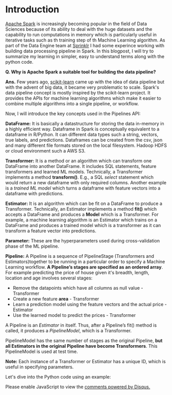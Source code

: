 <!-- 
.. title: Building Machine Learning Data Pipeline using Apache Spark
.. slug: building-machine-learning-data-pipeline-using-apache-spark
.. date: 2019-03-20 02:13:21 UTC+05:30
.. tags: Machine Learning, Data Science
.. category: 
.. link: 
.. description: 
.. type: text
-->

# Introduction

[Apache Spark]() is increasingly becoming popular in the field of Data Sciences because of its ability to deal with the huge datasets and the capability to  run computations in memory which is particularly useful in iterative tasks such as th training step of th Machine Learning algorithm. As part of the Data Engine team at [Sprinklr](https://www.sprinklr.com/) I had some experince working with building data processing pipeline in Spark. In this blogpost, I will try to summarize my learning in simpler, easy to understand terms along with the python code.  

**Q. Why is Apache Spark a suitable tool for building the data pipeline?**

**Ans.** Few years ago, [scikit-learn](https://scikit-learn.org/stable/) came up with the idea of data pipeline but with the advent of big data, it became very problematic to scale. Spark's data pipeline concept is mostly inspired by the scikit-learn project. It provides the APIs for machine learning algorithms which make it easier to combine multiple algorithms into a single pipeline, or workflow.

Now, I will introduce the key concepts used in the Pipelines API:

**DataFrame:** It is basically a datastructure for storing the data in-memory in a highly efficient way. Dataframe in Spark is conceptually equivalent to a dataframe in R/Python. It can different data types such a string, vectors, true labels, and predictions.
Dataframes can be created from the csv, json and many different file formats stored on the local filesystem. Hadoop HDFS or cloud environment such a AWS S3.

**Transformer:** It is a method or an algorithm which can transform one DataFrame into another DataFrame. It includes SQL statements, feature transformers and learned ML models. Technically, a Transformer implements a method **transform()**. E.g., a SQL *select* statement which would return a new dataframe with only required columns. Another example is a *trained ML model* which turns a dataframe with feature vectors into a dataframe with predictions.

**Estimator:** It is an algorithm which can be fit on a DataFrame to produce a Transformer.  Technically, an Estimator implements a method **fit()** which accepts a DataFrame and produces a **Model** which is a Transformer. For example, a machine learning algorithm is an Estimator which trains on a DataFrame and produces a trained model which is a transformer as it can transform a feature vector into predictions.

**Parameter:** These are the hyperparameters used during cross-validation phase of the ML pipeline.

**Pipeline:** A Pipeline is a sequence of PipelineStage (Transformers and Estimators)together to be running in a particular order to specify a Machine Learning workflow. **A Pipeline’s stages are specified as an ordered array**. For example predicting the price of house given it's breadth, length, location and age involves several stages:

* Remove the datapoints which have all columns as null value - Transformer
* Create a new feature **area** - Transformer
* Learn a prediction model using the feature vectors and the actual price - Estimator
* Use the learned model to predict the prices - Transformer

A Pipeline is an *Estimator* in itself. Thus, after a Pipeline’s fit() method is called, it produces a *PipelineModel*, which is a Transformer. 

PipelineModel has the same number of stages as the original Pipeline, **but all Estimators in the original Pipeline have become Transformers**. This PipelineModel is used at test time. 

**Note:** Each instance of a Transformer or Estimator has a unique ID, which is useful in specifying parameters.

Let's dive into the Python code using an example:


<div id="disqus_thread"></div>
<script>
/**
* RECOMMENDED CONFIGURATION VARIABLES: EDIT AND UNCOMMENT THE SECTION BELOW TO INSERT DYNAMIC VALUES FROM YOUR PLATFORM OR CMS.
* LEARN WHY DEFINING THESE VARIABLES IS IMPORTANT: https://disqus.com/admin/universalcode/#configuration-variables
*/
/*
var disqus_config = function () {
this.page.url = PAGE_URL; // Replace PAGE_URL with your page's canonical URL variable
this.page.identifier = PAGE_IDENTIFIER; // Replace PAGE_IDENTIFIER with your page's unique identifier variable
};
*/
(function() { // DON'T EDIT BELOW THIS LINE
var d = document, s = d.createElement('script');

s.src = '//avoyage.disqus.com/embed.js';

s.setAttribute('data-timestamp', +new Date());
(d.head || d.body).appendChild(s);
})();
</script>
<noscript>Please enable JavaScript to view the <a href="https://disqus.com/?ref_noscript" rel="nofollow">comments powered by Disqus.</a></noscript>
